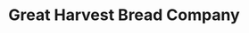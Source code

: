---
title: "Great Harvest Bread Company"
url: /rochester/great-harvest-bread-company/
shop: bakery
---